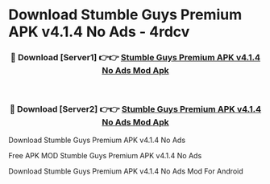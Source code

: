 # Download Stumble Guys Premium APK v4.1.4 No Ads - 4rdcv



<div align="center">
<h3>🔴 Download [Server1] 👉👉 <a href="https://momento.my/?title=Stumble_Guys_Premium_APK_v4.1.4_No_Ads">Stumble Guys Premium APK v4.1.4 No Ads Mod Apk</a></h3><br>

<h3>🔴 Download [Server2] 👉👉 <a href="https://momento.my/?title=Stumble_Guys_Premium_APK_v4.1.4_No_Ads">Stumble Guys Premium APK v4.1.4 No Ads Mod Apk</a></h3>
</div>



Download Stumble Guys Premium APK v4.1.4 No Ads 

Free APK MOD Stumble Guys Premium APK v4.1.4 No Ads 

Download Stumble Guys Premium APK v4.1.4 No Ads Mod For Android
